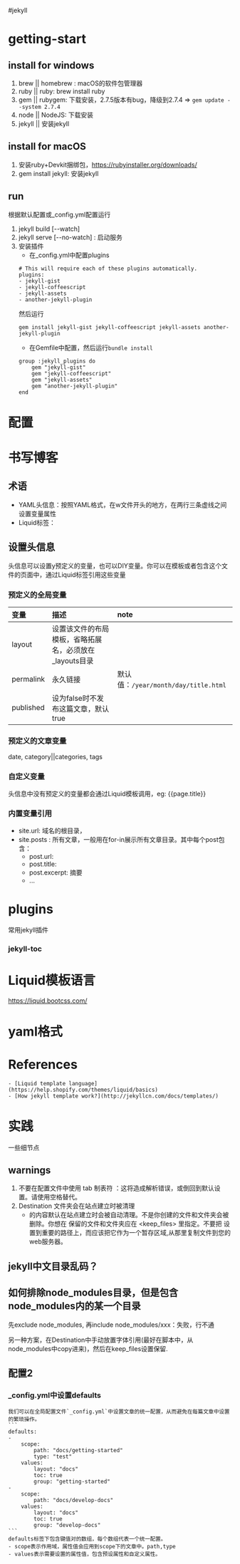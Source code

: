 
#jekyll

# getting-start
## install for windows
1. brew || homebrew : macOS的软件包管理器
1. ruby || ruby: brew install ruby
2. gem || rubygem: 下载安装，2.7.5版本有bug，降级到2.7.4 => `gem update --system 2.7.4`
3. node || NodeJS: 下载安装
5. jekyll || 安装jekyll

## install for macOS
1. 安装ruby+Devkit捆绑包，https://rubyinstaller.org/downloads/
2. gem install jekyll: 安装jekyll

## run
根据默认配置或_config.yml配置运行
1. jekyll build [--watch]
1. jekyll serve [--no-watch] : 启动服务
3. 安装插件
    - 在_config.yml中配置plugins
    ```
    # This will require each of these plugins automatically.
    plugins:
    - jekyll-gist
    - jekyll-coffeescript
    - jekyll-assets
    - another-jekyll-plugin
    ```
    然后运行
    ```
    gem install jekyll-gist jekyll-coffeescript jekyll-assets another-jekyll-plugin
    ```
    - 在Gemfile中配置，然后运行`bundle install`
    ```
    group :jekyll_plugins do
        gem "jekyll-gist"
        gem "jekyll-coffeescript"
        gem "jekyll-assets"
        gem "another-jekyll-plugin"
    end
    ```





# 配置

# 书写博客
## 术语
- YAML头信息：按照YAML格式，在w文件开头的地方，在两行三条虚线之间设置变量属性
- Liquid标签：

## 设置头信息
头信息可以设置y预定义的变量，也可以DIY变量。你可以在模板或者包含这个文件的页面中，通过Liquid标签引用这些变量

### 预定义的全局变量
|变量|描述|note|
|:---|:---|:---|
|layout|设置该文件的布局模板，省略拓展名，必须放在_layouts目录||
|permalink|永久链接|默认值：`/year/month/day/title.html`|
|published|设为false时不发布这篇文章，默认true||
### 预定义的文章变量
date, category||categories, tags
### 自定义变量
头信息中没有预定义的变量都会通过Liquid模板调用，eg: {{page.title}}

### 内置变量引用
- site.url: 域名的根目录，
- site.posts : 所有文章，一般用在for-in展示所有文章目录。其中每个post包含：
    - post.url: 
    - post.title:
    - post.excerpt: 摘要
    - ...



# plugins
常用jekyll插件
### jekyll-toc

# Liquid模板语言
https://liquid.bootcss.com/
# yaml格式


# References
    - [Liquid template language](https://help.shopify.com/themes/liquid/basics)
    - [How jekyll template work?](http://jekyllcn.com/docs/templates/)


# 实践
一些细节点
## warnings
1. 不要在配置文件中使用 tab 制表符 ：这将造成解析错误，或倒回到默认设置。请使用空格替代。
2. Destination 文件夹会在站点建立时被清理
    - <destination> 的内容默认在站点建立时会被自动清理。不是你创建的文件和文件夹会被删除。你想在 <destination> 保留的文件和文件夹应在 <keep_files> 里指定。不要把<destination> 设置到重要的路径上，而应该把它作为一个暂存区域,从那里复制文件到您的web服务器。

## jekyll中文目录乱码？

## 如何排除node_modules目录，但是包含node_modules内的某一个目录
先exclude node_modules, 再include node_modules/xxx：失败，行不通

另一种方案，在Destination中手动放置字体引用(最好在脚本中，从node_modules中copy进来)，然后在keep_files设置保留.

## 配置2
### _config.yml中设置defaults
    我们可以在全局配置文件`_config.yml`中设置文章的统一配置，从而避免在每篇文章中设置的繁琐操作。
    ```
    defaults:
    - 
        scope: 
            path: "docs/getting-started"
            type: "test"
        values:
            layout: "docs"
            toc: true
            group: "getting-started"
    - 
        scope: 
            path: "docs/develop-docs"
        values:
            layout: "docs"
            toc: true
            group: "develop-docs"
    ```
    defaults标签下包含键值对的数组，每个数组代表一个统一配置。
    - scope表示作用域，属性值会应用到scope下的文章中。path,type
    - values表示需要设置的属性值，包含预设属性和自定义属性。